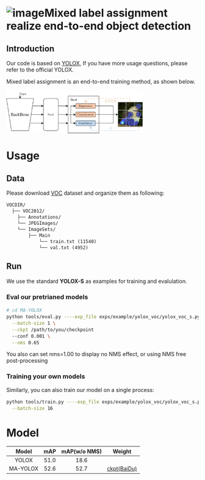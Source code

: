![image](https://github.com/user-attachments/assets/5ff9a428-e243-4251-afa8-b51d10233184)**Mixed label assignment realize end-to-end object detection**
========

## Introduction

Our code is based on [YOLOX](https://github.com/Megvii-BaseDetection/YOLOX), If you have more usage questions, please refer to the official YOLOX.

Mixed label assignment is an end-to-end training method, as shown below.

<img src="assets/Figure3.jpg" alt="Figure3" style="zoom: 35%;" />



# Usage

## Data

Please download [VOC](http://host.robots.ox.ac.uk/pascal/VOC/voc2012/index.html) dataset and organize them as following:

```
VOCDIR/
  ├── VOC2012/
  	├── Annotations/
  	└── JPEGImages/
  	└── ImageSets/
  		├── Main
  			└── train.txt (11540)
  			└── val.txt (4952)
```

## Run

We use the standard __YOLOX-S__ as examples for training and evalulation.

### Eval our pretrianed models

```sh
# cd MA-YOLOX
python tools/eval.py ----exp_file exps/example/yolox_voc/yolox_voc_s.py \
  --batch-size 1 \
  --ckpt /path/to/you/checkpoint
  --conf 0.001 \
  --nms 0.65
```

You also can set nms=1.00 to display no NMS effect, or using NMS free post-processing

### Training your own models

Similarly, you can also train our model on a single process: 
```sh
python tools/train.py ----exp_file exps/example/yolox_voc/yolox_voc_s.py \
  --batch-size 16
```

# Model

|  Model   | mAP  | mAP(w/o NMS) | Weight   |
| :----: | :--: | :--: | :--: |
|  YOLOX   | 51.0 | 18.6         |  |
| MA-YOLOX | 52.6 | 52.7         | [ckpt(BaiDu)](https://pan.baidu.com/s/1hepNjAwV2eaH2K6ilgYOrw?pwd=defm) |

